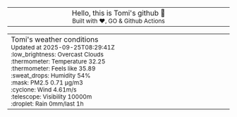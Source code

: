 
<div align="center">
<table>
<tbody>
<td align="center">
<img width="2000" height="0"><br>
Hello, this is Tomi's github 👋<br>
<sup>Built with ❤️, GO & Github Actions</sup><br>
<img width="2000" height="0">
</td>
</tbody>
</table>
</div>
<table>
<tbody>
<td align="left">
<img width="2000" height="0"><br>
Tomi's weather conditions<br>
<sup>Updated at 2025-09-25T08:29:41Z</sup><br>
<sup>:low_brightness: Overcast Clouds</sup><br>
<sup>:thermometer: Temperature 32.25 </sup><br>
<sup>:thermometer: Feels like 35.89</sup><br>
<sup>:sweat_drops: Humidity 54%</sup><br>
<sup>:mask: PM2.5 0.71 μg/m3</sup><br>
<sup>:cyclone: Wind 4.61m/s </sup><br>
<sup>:telescope: Visibility 10000m </sup><br>
<sup>:droplet: Rain 0mm/last 1h </sup><br>
<img width="2000" height="0">
</td>
<td align="left">
<img width="2000" height="0"><br>
<br>
<img width="2000" height="0">
</td>
</tbody>
</table>
</div>
    